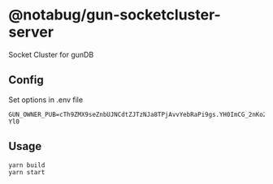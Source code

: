 # @notabug/gun-socketcluster-server

Socket Cluster for gunDB


## Config

Set options in .env file

    GUN_OWNER_PUB=cTh9ZMX9seZnbUJNCdtZJTzNJa8TPjAvvYebRaPi9gs.YH0ImCG_2nKo21ZWxXqDOMsCLjjA0IFOBgR9CJ0-Yl0

## Usage

    yarn build
    yarn start
